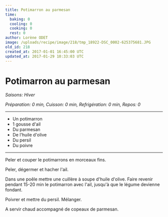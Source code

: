 ```yaml
---
title: Potimarron au parmesan
time:
  baking: 0
  cooling: 0
  cooking: 0
  rest: 0
author: Lorène ODET
image: /uploads/recipe/image/218/tmp_18922-DSC_0002-625375681.JPG
old_id: 218
created_at: 2017-01-01 16:45:00 UTC
updated_at: 2017-01-29 10:33:03 UTC
---
```


# Potimarron au parmesan

_Saisons: Hiver_

_Préparation: 0 min, Cuisson: 0 min, Refrigération: 0 min, Repos: 0_

---

- Un potimarron
- 1 gousse d'ail
- Du parmesan
- De l'huile d'olive
- Du persil
- Du poivre

---

Peler et couper le potimarrons en morceaux fins.

Peler, dégermer et hacher l'ail.

Dans une poêle mettre une cuillère à soupe d'huile d'olive. Faire revenir pendant 15-20 min le potimarron avec l'ail, jusqu'à que le légume devienne fondant.

Poivrer et mettre du persil. Mélanger.

A servir chaud accompagné de copeaux de parmesan.
